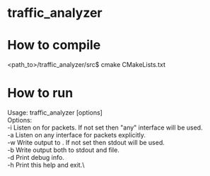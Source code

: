 # traffic_analyzer

# How to compile
<path_to>/traffic_analyzer/src$ cmake CMakeLists.txt

# How to run
Usage: traffic_analyzer [options]\
Options:\
-i <interface>  Listen on <interface> for packets. If not set then "any" interface will be used.\
-a              Listen on any interface for packets explicitly.\
-w <file>       Write output to <file>. If not set then stdout will be used.\
-b              Write output both to stdout and file.\
-d              Print debug info.\
-h              Print this help and exit.\
